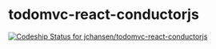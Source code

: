 todomvc-react-conductorjs
=========================

[ ![Codeship Status for jchansen/todomvc-react-conductorjs](https://www.codeship.io/projects/cee41e70-7402-0131-4b07-22a963844a35/status?branch=master)](https://www.codeship.io/projects/13730)
